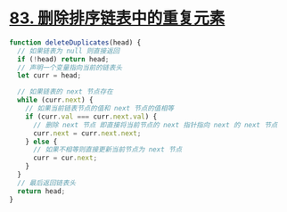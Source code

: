 # [83. 删除排序链表中的重复元素](https://leetcode-cn.com/problems/remove-duplicates-from-sorted-list/)

```js
function deleteDuplicates(head) {
  // 如果链表为 null 则直接返回
  if (!head) return head;
  // 声明一个变量指向当前的链表头
  let curr = head;

  // 如果链表的 next 节点存在
  while (curr.next) {
    // 如果当前链表节点的值和 next 节点的值相等
    if (curr.val === curr.next.val) {
      // 删除 next 节点 即直接将当前节点的 next 指针指向 next 的 next 节点
      curr.next = curr.next.next;
    } else {
      // 如果不相等则直接更新当前节点为 next 节点
      curr = cur.next;
    }
  }
  // 最后返回链表头
  return head;
}
```
